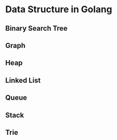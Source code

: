 # Data Structure in Golang

## Binary Search Tree

## Graph

## Heap

## Linked List

## Queue

## Stack

## Trie
